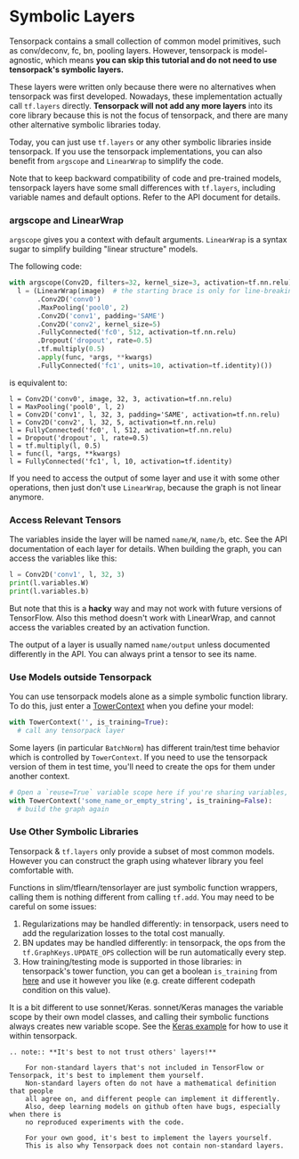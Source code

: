 
# Symbolic Layers

Tensorpack contains a small collection of common model primitives,
such as conv/deconv, fc, bn, pooling layers.
However, tensorpack is model-agnostic, which means
**you can skip this tutorial and do not need to use tensorpack's symbolic layers.**

These layers were written only because there were no alternatives when tensorpack was first developed.
Nowadays, these implementation actually call `tf.layers` directly.
__Tensorpack will not add any more layers__ into its core library because this is
not the focus of tensorpack, and there are many other alternative symbolic
libraries today.

Today, you can just use `tf.layers` or any other symbolic libraries inside tensorpack.
If you use the tensorpack implementations, you can also benefit from `argscope` and `LinearWrap` to
simplify the code.

Note that to keep backward compatibility of code and pre-trained models, tensorpack layers
have some small differences with `tf.layers`, including variable names and default options.
Refer to the API document for details.

### argscope and LinearWrap
`argscope` gives you a context with default arguments.
`LinearWrap` is a syntax sugar to simplify building "linear structure" models.

The following code:
```python
with argscope(Conv2D, filters=32, kernel_size=3, activation=tf.nn.relu):
  l = (LinearWrap(image)  # the starting brace is only for line-breaking
       .Conv2D('conv0')
       .MaxPooling('pool0', 2)
       .Conv2D('conv1', padding='SAME')
       .Conv2D('conv2', kernel_size=5)
       .FullyConnected('fc0', 512, activation=tf.nn.relu)
       .Dropout('dropout', rate=0.5)
       .tf.multiply(0.5)
       .apply(func, *args, **kwargs)
       .FullyConnected('fc1', units=10, activation=tf.identity)())
```
is equivalent to:
```
l = Conv2D('conv0', image, 32, 3, activation=tf.nn.relu)
l = MaxPooling('pool0', l, 2)
l = Conv2D('conv1', l, 32, 3, padding='SAME', activation=tf.nn.relu)
l = Conv2D('conv2', l, 32, 5, activation=tf.nn.relu)
l = FullyConnected('fc0', l, 512, activation=tf.nn.relu)
l = Dropout('dropout', l, rate=0.5)
l = tf.multiply(l, 0.5)
l = func(l, *args, **kwargs)
l = FullyConnected('fc1', l, 10, activation=tf.identity)
```

If you need to access the output of some layer and use it with some other
operations, then just don't use `LinearWrap`, because the graph is not linear anymore.

### Access Relevant Tensors

The variables inside the layer will be named `name/W`, `name/b`, etc.
See the API documentation of each layer for details.
When building the graph, you can access the variables like this:
```python
l = Conv2D('conv1', l, 32, 3)
print(l.variables.W)
print(l.variables.b)
```
But note that this is a __hacky__ way and may not work with future versions of TensorFlow.
Also this method doesn't work with LinearWrap, and cannot access the variables created by an activation function.

The output of a layer is usually named `name/output` unless documented differently in the API.
You can always print a tensor to see its name.

### Use Models outside Tensorpack

You can use tensorpack models alone as a simple symbolic function library.
To do this, just enter a [TowerContext](../modules/tfutils.html#tensorpack.tfutils.TowerContext)
when you define your model:
```python
with TowerContext('', is_training=True):
  # call any tensorpack layer
```

Some layers (in particular ``BatchNorm``) has different train/test time behavior which is controlled
by ``TowerContext``. If you need to use the tensorpack version of them in test time, you'll need to create the ops for them under another context.
```python
# Open a `reuse=True` variable scope here if you're sharing variables, then:
with TowerContext('some_name_or_empty_string', is_training=False):
  # build the graph again
```

### Use Other Symbolic Libraries

Tensorpack & `tf.layers` only provide a subset of most common models.
However you can construct the graph using whatever library you feel comfortable with.

Functions in slim/tflearn/tensorlayer are just symbolic function wrappers, calling them is nothing different
from calling `tf.add`. You may need to be careful on some issues:
1. Regularizations may be handled differently:
   in tensorpack, users need to add the regularization losses to the total cost manually.
1. BN updates may be handled differently: in tensorpack,
   the ops from the `tf.GraphKeys.UPDATE_OPS` collection will be run
   automatically every step.
1. How training/testing mode is supported in those libraries: in tensorpack's
   tower function, you can get a boolean `is_training` from
   [here](trainer.html#what-you-can-do-inside-tower-function)
   and use it however you like (e.g. create different codepath condition on this value).

It is a bit different to use sonnet/Keras.
sonnet/Keras manages the variable scope by their own model classes, and calling their symbolic functions
always creates new variable scope. See the [Keras example](../examples/keras) for how to use it within tensorpack.

```eval_rst
.. note:: **It's best to not trust others' layers!**
    
    For non-standard layers that's not included in TensorFlow or Tensorpack, it's best to implement them yourself.
    Non-standard layers often do not have a mathematical definition that people
    all agree on, and different people can implement it differently. 
    Also, deep learning models on github often have bugs, especially when there is
    no reproduced experiments with the code.
    
    For your own good, it's best to implement the layers yourself.
    This is also why Tensorpack does not contain non-standard layers.
```
